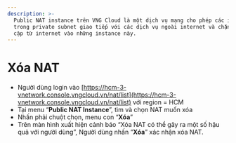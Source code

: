 ```yaml
---
description: >-
  Public NAT instance trên VNG Cloud là một dịch vụ mạng cho phép các instance
  trong private subnet giao tiếp với các dịch vụ ngoài internet và chặn các truy
  cập từ internet vào những instance này.
---
```


# Xóa NAT



* Người dùng login vào [https://hcm-3-vnetwork.console.vngcloud.vn/nat/list](https://hcm-3-vnetwork.console.vngcloud.vn/nat/list) với region = HCM
* Tại menu “**Public NAT Instance**”, tìm và chọn NAT muốn xóa
* Nhấn phải chuột chọn, menu con “**Xóa**”
* Trên màn hình xuất hiện cảnh báo “Xóa NAT có thể gây ra một số hậu quả với người dùng”, Người dùng nhấn “**Xóa**” xác nhận xóa NAT.
